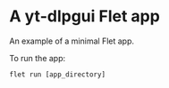 # A yt-dlpgui Flet app

An example of a minimal Flet app.

To run the app:

```
flet run [app_directory]
```